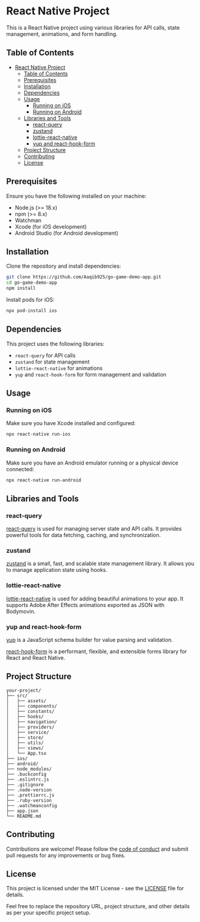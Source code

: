 # React Native Project

This is a React Native project using various libraries for API calls, state management, animations, and form handling.

## Table of Contents
- [React Native Project](#react-native-project)
  - [Table of Contents](#table-of-contents)
  - [Prerequisites](#prerequisites)
  - [Installation](#installation)
  - [Dependencies](#dependencies)
  - [Usage](#usage)
    - [Running on iOS](#running-on-ios)
    - [Running on Android](#running-on-android)
  - [Libraries and Tools](#libraries-and-tools)
    - [react-query](#react-query)
    - [zustand](#zustand)
    - [lottie-react-native](#lottie-react-native)
    - [yup and react-hook-form](#yup-and-react-hook-form)
  - [Project Structure](#project-structure)
  - [Contributing](#contributing)
  - [License](#license)

## Prerequisites

Ensure you have the following installed on your machine:

- Node.js (>= 18.x)
- npm (>= 8.x)
- Watchman
- Xcode (for iOS development)
- Android Studio (for Android development)

## Installation

Clone the repository and install dependencies:

```sh
git clone https://github.com/Aaqib925/go-game-demo-app.git
cd go-game-demo-app
npm install
```

Install pods for iOS:

```sh
npx pod-install ios
```

## Dependencies

This project uses the following libraries:

- `react-query` for API calls
- `zustand` for state management
- `lottie-react-native` for animations
- `yup` and `react-hook-form` for form management and validation

## Usage

### Running on iOS

Make sure you have Xcode installed and configured:

```sh
npx react-native run-ios
```

### Running on Android

Make sure you have an Android emulator running or a physical device connected:

```sh
npx react-native run-android
```

## Libraries and Tools

### react-query

[react-query](https://react-query.tanstack.com/) is used for managing server state and API calls. It provides powerful tools for data fetching, caching, and synchronization.

### zustand

[zustand](https://github.com/pmndrs/zustand) is a small, fast, and scalable state management library. It allows you to manage application state using hooks.

### lottie-react-native

[lottie-react-native](https://github.com/lottie-react-native/lottie-react-native) is used for adding beautiful animations to your app. It supports Adobe After Effects animations exported as JSON with Bodymovin.

### yup and react-hook-form

[yup](https://github.com/jquense/yup) is a JavaScript schema builder for value parsing and validation. 

[react-hook-form](https://react-hook-form.com/) is a performant, flexible, and extensible forms library for React and React Native.

## Project Structure

```
your-project/
├── src/
│   ├── assets/
│   ├── components/
│   ├── constants/
│   ├── hooks/
│   ├── navigation/
│   ├── providers/
│   ├── service/
│   ├── store/
│   ├── utils/
│   ├── views/
│   └── App.tsx
├── ios/
├── android/
├── node_modules/
├── .buckconfig
├── .eslintrc.js
├── .gitignore
├── .node-version
├── .prettierrc.js
├── .ruby-version
├── .watchmanconfig
├── app.json
└── README.md
```

## Contributing

Contributions are welcome! Please follow the [code of conduct](CODE_OF_CONDUCT.md) and submit pull requests for any improvements or bug fixes.

## License

This project is licensed under the MIT License - see the [LICENSE](LICENSE) file for details.

Feel free to replace the repository URL, project structure, and other details as per your specific project setup.